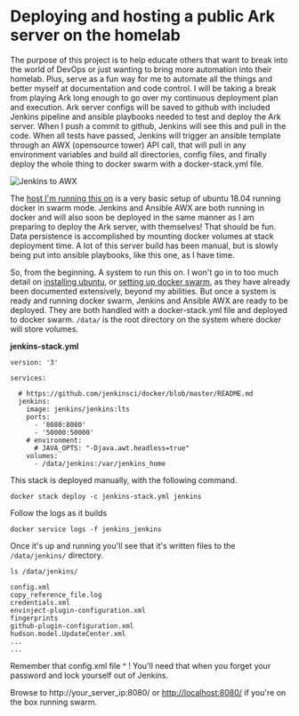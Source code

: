 # Deploying and hosting a public Ark server on the homelab

The purpose of this project is to help educate others that want to break into the world of DevOps or just wanting to bring more automation into their homelab.  Plus, serve as a fun way for me to automate all the things and better myself at documentation and code control.  I will be taking a break from playing Ark long enough to go over my continuous deployment plan and execution.  Ark server configs will be saved to github with included Jenkins pipeline and ansible playbooks needed to test and deploy the Ark server.  When I push a commit to github, Jenkins will see this and pull in the code. When all tests have passed, Jenkins will trigger an ansible template through an AWX (opensource tower) API call, that will pull in any environment variables and build all directories, config files, and finally deploy the whole thing to docker swarm with a docker-stack.yml file.

![Jenkins to AWX](https://github.com/jahrik/homelab-ark/raw/master/images/jenkins_to_awx.png)

The [host I'm running this on](https://homelab.business/the-2u-mini-itx-zfs-nas-docker-build-part-2-of-2/) is a very basic setup of ubuntu 18.04 running docker in swarm mode.  Jenkins and Ansible AWX are both running in docker and will also soon be deployed in the same manner as I am preparing to deploy the Ark server, with themselves!  That should be fun.  Data persistence is accomplished by mounting docker volumes at stack deployment time.  A lot of this server build has been manual, but is slowly being put into ansible playbooks, like this one, as I have time.

So, from the beginning.  A system to run this on.  I won't go in to too much detail on [installing ubuntu](https://www.ubuntu.com/server), or [setting up docker swarm](https://docs.docker.com/engine/swarm/swarm-tutorial/), as they have already been documented extensively, beyond my abilities.  But once a system is ready and running docker swarm, Jenkins and Ansible AWX are ready to be deployed.  They are both handled with a docker-stack.yml file and deployed to docker swarm. `/data/` is the root directory on the system where docker will store volumes.

**jenkins-stack.yml**

    version: '3'

    services:

      # https://github.com/jenkinsci/docker/blob/master/README.md
      jenkins:
        image: jenkins/jenkins:lts
        ports:
          - '8080:8080'
          - '50000:50000'
        # environment:
          # JAVA_OPTS: "-Djava.awt.headless=true"
        volumes:
          - /data/jenkins:/var/jenkins_home

This stack is deployed manually, with the following command.

    docker stack deploy -c jenkins-stack.yml jenkins

Follow the logs as it builds

    docker service logs -f jenkins_jenkins

Once it's up and running you'll see that it's written files to the `/data/jenkins/` directory.

    ls /data/jenkins/

    config.xml
    copy_reference_file.log
    credentials.xml
    envinject-plugin-configuration.xml
    fingerprints
    github-plugin-configuration.xml
    hudson.model.UpdateCenter.xml
    ...
    ...


Remember that config.xml file ^ !  You'll need that when you forget your password and lock yourself out of Jenkins.

Browse to http://your_server_ip:8080/ or [http://localhost:8080/](http://localhost:8080/) if you're on the box running swarm.




















